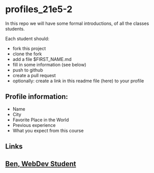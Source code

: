 # profiles_21e5-2

In this repo we will have some formal introductions,
of all the classes students.

Each student should:
  - fork this project
  - clone the fork
  - add a file $FIRST_NAME.md
  - fill in some information (see below)
  - push to github
  - create a pull request
  - optionally: create a link in this readme file (here) to your profile

## Profile information:

 - Name
 - City
 - Favorite Place in the World
 - Previous experience
 - What you expect from this course

## Links








[Ben, WebDev Student](./Ben.md)
 - 
